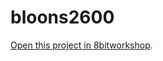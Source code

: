 bloons2600
=====

[Open this project in 8bitworkshop](http://8bitworkshop.com/redir.html?platform=vcs&githubURL=https%3A%2F%2Fgithub.com%2Fswimdoctor%2Fbloons2600&file=bloons.dasm).
